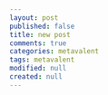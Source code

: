 ```yaml
---
layout: post
published: false
title: new post
comments: true
categories: metavalent
tags: metavalent
modified: null
created: null
---
```


<!-- Responsive video embed for YouTube, Vimeo, etc. -->
<!--
<div class="embed-container"></div>
-->
